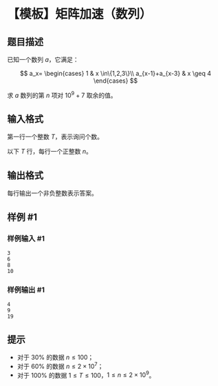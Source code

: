 # 【模板】矩阵加速（数列）

## 题目描述

已知一个数列 $a$，它满足：  

$$
a_x=
\begin{cases}
 1 & x \in\{1,2,3\}\\ 
 a_{x-1}+a_{x-3} & x \geq 4
\end{cases}
$$

求 $a$ 数列的第 $n$ 项对 $10^9+7$ 取余的值。


## 输入格式

第一行一个整数 $T$，表示询问个数。

以下 $T$ 行，每行一个正整数 $n$。


## 输出格式

每行输出一个非负整数表示答案。


## 样例 #1

### 样例输入 #1
```
3
6
8
10
```

### 样例输出 #1

```
4
9
19
```

## 提示

- 对于 $30\%$ 的数据 $n \leq 100$；
- 对于 $60\%$ 的数据 $n \leq2 \times 10^7$；
- 对于 $100\%$ 的数据 $1 \leq T \leq 100$，$1 \leq n \leq 2 \times 10^9$。

